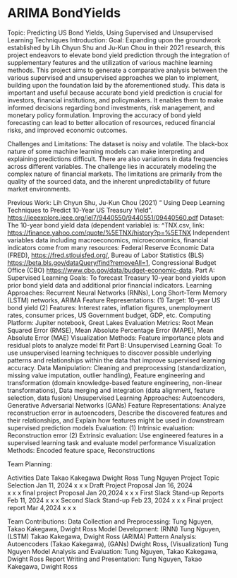 # ARIMA BondYields
Topic: Predicting US Bond Yields, Using Supervised and Unsupervised Learning Techniques
Introduction:
Goal: Expanding upon the groundwork established by Lih Chyun Shu and Ju-Kun Chou in their 2021 research, this project endeavors to elevate bond yield prediction through the integration of supplementary features and the utilization of various machine learning methods. This project aims to generate a comparative analysis between the various supervised and unsupervised approaches we plan to implement, building upon the foundation laid by the aforementioned study. This data is important and useful because accurate bond yield prediction is crucial for investors, financial institutions, and policymakers. It enables them to make informed decisions regarding bond investments, risk management, and monetary policy formulation. Improving the accuracy of bond yield forecasting can lead to better allocation of resources, reduced financial risks, and improved economic outcomes.


Challenges and Limitations: The dataset is noisy and volatile. The black-box nature of some machine learning models can make interpreting and explaining predictions difficult. There are also variations in data frequencies across different variables. The challenge lies in accurately modeling the complex nature of financial markets. The limitations are primarily from the quality of the sourced data, and the inherent unpredictability of future market environments.


Previous Work:  Lih Chyun Shu, Ju-Kun Chou (2021) “ Using Deep Learning Techniques to Predict 10-Year US Treasury Yield”. https://ieeexplore.ieee.org/iel7/9440550/9440551/09440560.pdf
Dataset: 
The 10-year bond yield data (dependent variable)  is: ^TNX.csv, link:  https://finance.yahoo.com/quote/%5ETNX/history?p=%5ETNX
Independent variables data including macroeconomics, microeconomics, financial indicators come from many resources: Federal Reserve Economic Data (FRED), https://fred.stlouisfed.org/, Bureau of Labor Statistics (BLS) https://beta.bls.gov/dataQuery/find?removeAll=1, Congressional Budget Office (CBO) https://www.cbo.gov/data/budget-economic-data.
Part A: Supervised Learning
Goals: To forecast Treasury 10-year bond yields upon prior bond yield data and additional prior financial indicators.
Learning Approaches: Recurrent Neural Networks (RNNs), Long Short-Term Memory (LSTM) networks, ARIMA
Feature Representations: (1) Target: 10-year US bond yield (2) Features: Interest rates, inflation figures, unemployment rates, consumer prices, US Government budget, GDP, etc.
Computing Platform: Jupiter notebook, Great Lakes
Evaluation Metrics: Root Mean Squared Error (RMSE), Mean Absolute Percentage Error (MAPE), Mean Absolute Error (MAE)
Visualization Methods: Feature importance plots and residual plots to analyze model fit
Part B: Unsupervised Learning
Goal: To use unsupervised learning techniques to discover possible underlying patterns and relationships within the data that improve supervised learning accuracy.
Data Manipulation: Cleaning and preprocessing (standardization, missing value imputation, outlier handling), Feature engineering and transformation (domain knowledge-based feature engineering, non-linear transformations), Data merging and integration (data alignment, feature selection, data fusion)
Unsupervised Learning Approaches: Autoencoders,  Generative Adversarial Networks (GANs)
Feature Representations: Analyze reconstruction error in autoencoders, Describe the discovered features and their relationships, and Explain how features might be used in downstream supervised prediction models
Evaluation: (1) Intrinsic evaluation: Reconstruction error (2) Extrinsic evaluation: Use engineered features in a supervised learning task and evaluate model performance
Visualization Methods: Encoded feature space, Reconstructions

Team Planning:

Activities
Date
Takao Kakegawa
Dwight Ross
Tung Nguyen
Project Topic Selection
 Jan 11, 2024 
x
x
x
Draft Project Proposal 
 Jan 16, 2024   
x
x
x
final project Proposal
Jan 20,2024
x
x
x
First Slack Stand-up Reports 
 Feb 11, 2024
x
x
x
Second Slack Stand-up
 Feb 23, 2024
x
x
x
Final project report
Mar 4,2024
x
x
x


Team Contributions:
Data Collection and Preprocessing: Tung Nguyen, Takao Kakegawa, Dwight Ross
Model Development: (RNN) Tung Nguyen, (LSTM) Takao Kakegawa, Dwight Ross (ARIMA)
Pattern Analysis: Autoencoders (Takao Kakegawa), (GANs) Dwight Ross, (Visualization) Tung Nguyen
Model Analysis and Evaluation: Tung Nguyen, Takao Kakegawa, Dwight Ross
Report Writing and Presentation: Tung Nguyen, Takao Kakegawa, Dwight Ross

